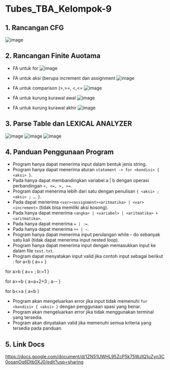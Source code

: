 # Tubes_TBA_Kelompok-9

## 1. Rancangan CFG
![image](https://github.com/Oktovivian/Tubes_TBA_Kelompok-9/assets/68942070/d5eb8013-6b00-408e-8145-d29b572b0b63)

## 2. Rancangan Finite Auotama
* FA untuk for
![image](https://github.com/Oktovivian/Tubes_TBA_Kelompok-9/assets/68942070/2cafef72-e961-4dee-9487-64066ab0d571)

* FA untuk aksi (berupa increment dan assignment
![image](https://github.com/Oktovivian/Tubes_TBA_Kelompok-9/assets/68942070/20c2c9cc-63de-48f1-87c9-0672e08a4621)

* FA untuk comparison (>,>=, <,<=
![image](https://github.com/Oktovivian/Tubes_TBA_Kelompok-9/assets/68942070/c45f958b-a4b2-4d93-8261-fcb82f49dcaa)

* FA untuk kurung kurawal awal
![image](https://github.com/Oktovivian/Tubes_TBA_Kelompok-9/assets/68942070/9a311f18-fef7-4ec7-95e0-546212d1db8e)

* FA untuk kurung kurawal akhir
![image](https://github.com/Oktovivian/Tubes_TBA_Kelompok-9/assets/68942070/b7b784da-bff0-45bb-9c4d-d81173a3f155)

## 3. Parse Table dan LEXICAL ANALYZER
![image](https://github.com/Oktovivian/Tubes_TBA_Kelompok-9/assets/68942070/82e46b44-46dc-42b7-ab21-cd3f7499db6f)
![image](https://github.com/Oktovivian/Tubes_TBA_Kelompok-9/assets/68942070/58ec6bac-02f8-42bd-a6e6-dd1ecc0a486f)
![image](https://github.com/Oktovivian/Tubes_TBA_Kelompok-9/assets/68942070/3be1e0a7-72cb-4bda-a814-dd3c07e840bb)


## 4. Panduan Penggunaan Program

* Program hanya dapat menerima input dalam bentuk jenis string.
* Program hanya dapat menerima aturan `statement -> for <kondisi> { <aksi> }`.
* Pada <kondisi> hanya dapat membandingkan variabel a | b dengan operasi perbandingan `<, <=, >, >=`.
* Program dapat menerima <aksi> lebih dari satu dengan penulisan `{ <aksi> ; <aksi> ; … }`.
* Pada <aksi> dapat menerima `<var><assignment><aritmatika> | <var><increment>` (tidak bisa memiliki aksi kosong).
* Pada <aritmatika> hanya dapat menerima `<angka> | <variabel> | <aritmatika> + <aritmatika>`.
* Pada <assignment> hanya dapat menerima `= | :=`.
* Pada <increment> hanya dapat menerima `++ | –`.
* Program hanya dapat menerima input perulangan while - do sebanyak satu kali (tidak dapat menerima input nested loop).
* Program hanya dapat menerima input dengan memasukkan input ke dalam file `test.txt`.
* Program dapat menyatakan input valid jika contoh input sebagai berikut : 
for a<b { 
    a++
}

for a>b { 
    a++ ; b:=1
}

for a>=b { 
    a=a+2+3 ; a--
}

for b<=a { 
    a=b 
}
* Program akan mengeluarkan error jika input tidak memenuhi `for <kondisi> { <aksi> }` dengan penggunaan spasi yang benar.
* Program akan mengeluarkan error jika tidak menggunakan terminal yang tersedia.
* Program akan dinyatakan valid jika memenuhi semua kriteria yang tersedia pada panduan.

## 5. Link Docs
https://docs.google.com/document/d/1ZN51UWHL95ZcP5k75WJIQ1uZyn3C0osanOq6Dtb0XJ0/edit?usp=sharing
